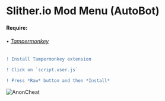 # Slither.io Mod Menu (AutoBot)

#### Require:
###### • [Tampermonkey](https://chrome.google.com/webstore/detail/tampermonkey/dhdgffkkebhmkfjojejmpbldmpobfkfo?hl=en)

```diff
! Install Tampermonkey extension

! Click on `script.user.js`

! Press *Raw* button and then *Install*
```

![AnonCheat](https://yt3.ggpht.com/a/AGF-l7_DcvtGp4Ln-Bjz28ISfvKp17Mx-0QknQmVpQ=s900-c-k-c0xffffffff-no-rj-mo)
